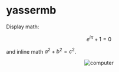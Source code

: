 # yassermb

Display math:
```math
e^{i\pi} + 1 = 0
```
and inline math $`a^2 + b^2 = c^2`$.

<div align="center">
  <img alt="computer" src="https://media.giphy.com/media/l0HlNaQ6gWfllcjDO/giphy.gif"><br>
</div>
